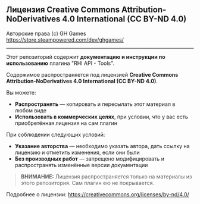 ## Лицензия Creative Commons Attribution-NoDerivatives 4.0 International (CC BY-ND 4.0)

Авторские права (c) GH Games  
https://store.steampowered.com/dev/ghgames/

---

Этот репозиторий содержит **документацию и инструкции по использованию** плагина "RHI API - Tools".

Содержимое распространяется под лицензией **Creative Commons Attribution-NoDerivatives 4.0 International (CC BY-ND 4.0)**.

Вы можете:
- **Распространять** — копировать и пересылать этот материал в любом виде  
- **Использовать в коммерческих целях**, при условии, что у вас есть приобретённая лицензия на сам плагин

При соблюдении следующих условий:
- **Указание авторства** — необходимо указать автора, дать ссылку на лицензию и отметить изменения, если они были  
- **Без производных работ** — запрещено модифицировать и распространять изменённые версии документации

> **ВНИМАНИЕ:** Лицензия распространяется только на материалы из этого репозитория. Сам плагин ею не покрывается.

Подробнее о лицензии: https://creativecommons.org/licenses/by-nd/4.0/
